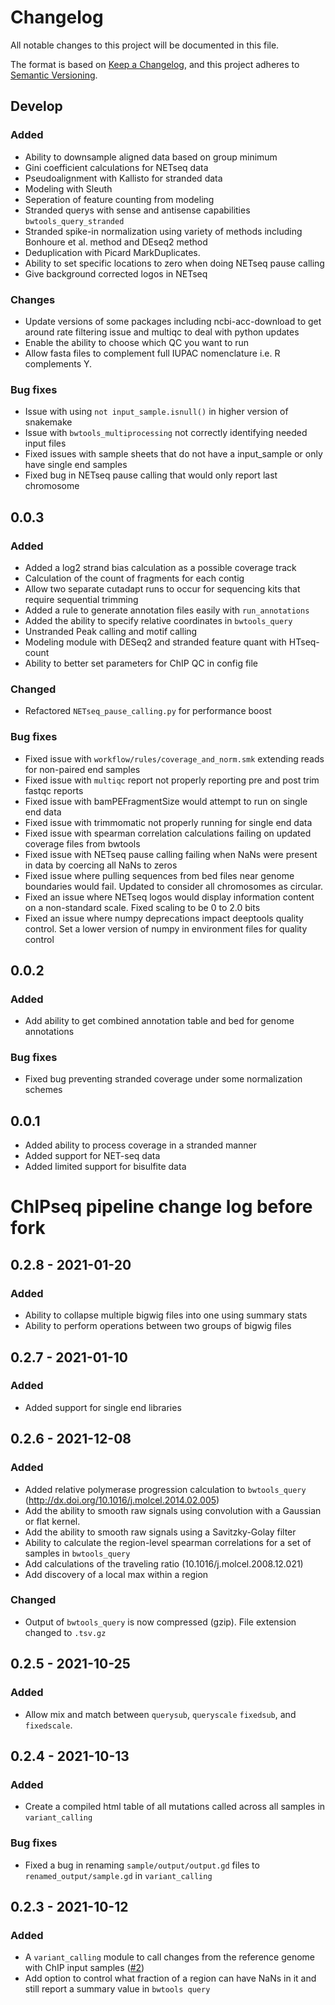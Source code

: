 # Changelog

All notable changes to this project will be documented in this file.

The format is based on [Keep a Changelog](https://keepachangelog.com/en/1.0.0/),
and this project adheres to [Semantic Versioning](https://semver.org/spec/v2.0.0.html).

## Develop

### Added
- Ability to downsample aligned data based on group minimum
- Gini coefficient calculations for NETseq data
- Pseudoalignment with Kallisto for stranded data
- Modeling with Sleuth
- Seperation of feature counting from modeling
- Stranded querys with sense and antisense capabilities `bwtools_query_stranded`
- Stranded spike-in normalization using variety of methods including Bonhoure et
  al. method and DEseq2 method
- Deduplication with Picard MarkDuplicates.
- Ability to set specific locations to zero when doing NETseq pause calling
- Give background corrected logos in NETseq

### Changes
- Update versions of some packages including ncbi-acc-download to get around
  rate filtering issue and multiqc to deal with python updates
- Enable the ability to choose which QC you want to run
- Allow fasta files to complement full IUPAC nomenclature i.e. R complements Y.

### Bug fixes
- Issue with using `not input_sample.isnull()` in higher version of snakemake
- Issue with `bwtools_multiprocessing` not correctly identifying needed input
  files
- Fixed issues with sample sheets that do not have a input_sample or only have
  single end samples
- Fixed bug in NETseq pause calling that would only report last chromosome

## 0.0.3

### Added
- Added a log2 strand bias calculation as a possible coverage track
- Calculation of the count of fragments for each contig
- Allow two separate cutadapt runs to occur for sequencing kits that require
  sequential trimming
- Added a rule to generate annotation files easily with `run_annotations`
- Added the ability to specify relative coordinates in `bwtools_query`
- Unstranded Peak calling and motif calling
- Modeling module with DESeq2 and stranded feature quant with HTseq-count
- Ability to better set parameters for ChIP QC in config file

### Changed
- Refactored `NETseq_pause_calling.py` for performance boost

### Bug fixes
- Fixed issue with `workflow/rules/coverage_and_norm.smk` extending reads for
  non-paired end samples
- Fixed issue with `multiqc` report not properly reporting pre and post trim
  fastqc reports
- Fixed issue with bamPEFragmentSize would attempt to run on single end data
- Fixed issue with trimmomatic not properly running for single end data
- Fixed issue with spearman correlation calculations failing on updated coverage
  files from bwtools
- Fixed issue with NETseq pause calling failing when NaNs were present in data
  by coercing all NaNs to zeros
- Fixed issue where pulling sequences from bed files near genome boundaries
  would fail. Updated to consider all chromosomes as circular.
- Fixed an issue where NETseq logos would display information content on
  a non-standard scale. Fixed scaling to be 0 to 2.0 bits
- Fixed an issue where numpy deprecations impact deeptools quality control. Set
  a lower version of numpy in environment files for quality control

## 0.0.2

### Added
- Add ability to get combined annotation table and bed for genome annotations

### Bug fixes
- Fixed bug preventing stranded coverage under some normalization schemes

## 0.0.1
- Added ability to process coverage in a stranded manner
- Added support for NET-seq data
- Added limited support for bisulfite data


# ChIPseq pipeline change log before fork

## 0.2.8 - 2021-01-20

### Added
- Ability to collapse multiple bigwig files into one using summary stats
- Ability to perform operations between two groups of bigwig files

## 0.2.7 - 2021-01-10

### Added
- Added support for single end libraries

## 0.2.6 - 2021-12-08

### Added
- Added relative polymerase progression calculation to `bwtools_query` (http://dx.doi.org/10.1016/j.molcel.2014.02.005)
- Add the ability to smooth raw signals using convolution with a Gaussian or flat kernel. 
- Add the ability to smooth raw signals using a Savitzky-Golay filter
- Ability to calculate the region-level spearman correlations for a set of samples in `bwtools_query`
- Add calculations of the traveling ratio (10.1016/j.molcel.2008.12.021)
- Add discovery of a local max within a region

### Changed
- Output of `bwtools_query` is now compressed (gzip). File extension changed to `.tsv.gz`

## 0.2.5 - 2021-10-25

### Added
- Allow mix and match between `querysub`, `queryscale` `fixedsub`, and `fixedscale`.

## 0.2.4 - 2021-10-13

### Added
- Create a compiled html table of all mutations called across all samples in `variant_calling`

### Bug fixes
- Fixed a bug in renaming `sample/output/output.gd` files to `renamed_output/sample.gd` in `variant_calling`

## 0.2.3 - 2021-10-12

### Added
- A `variant_calling` module to call changes from the reference genome with ChIP input samples ([#2](https://github.com/mikewolfe/ChIPseq_pipeline/issues/2))
- Add option to control what fraction of a region can have NaNs in it and still report a summary value in `bwtools query`

